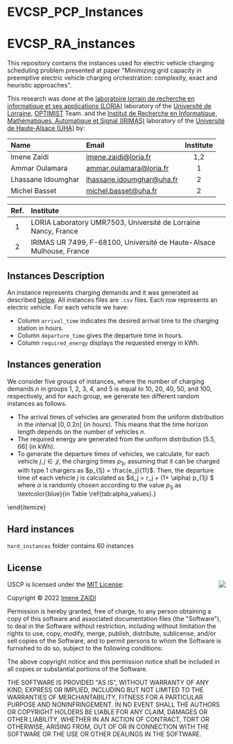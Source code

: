 # EVCSP_PCP_Instances
# EVCSP_RA_instances
This repository contains the instances used for electric vehicle charging scheduling problem presented at paper "Minimizing grid capacity in preemptive electric vehicle charging orchestration: complexity, exact and heuristic approaches".

This research was done at the [laboratoire lorrain de recherche en informatique et ses applications (LORIA)](https://www.loria.fr/en/) laboratory of the [Université de Lorraine](https://www.univ-lorraine.fr/), [OPTIMIST](https://optimist.loria.fr/) Team. and the [Institut de Recherche en Informatique, Mathématiques, Automatique et Signal (IRIMAS)](https://www.irimas.uha.fr/) laboratory of the [Université de Haute-Alsace (UHA)](https://www.uha.fr/) by:

| Name                | Email                      | Institute |
|:--------------------|:---------------------------|:---------:|
| Imene Zaidi         | imene.zaidi@loria.fr       |    1,2    |
| Ammar Oulamara      | ammar.oulamara@loria.fr    |    1      |
| Lhassane Idoumghar  | lhassane.idoumghar@uha.fr  |    2      |
| Michel Basset       | michel.basset@uha.fr       |    2      |

| Ref. | Institute                                                            |
|:----:|:---------------------------------------------------------------------|
|  1   |  LORIA Laboratory UMR7503, Université de Lorraine Nancy, France      |
|  2   |  IRIMAS UR 7499, F-68100, Université de Haute-Alsace Mulhouse, France |


## Instances Description
An instance represents charging demands and it was generated as described [below](#instances-generation). All instances files are `.csv` files. Each row represents an electric vehicle. For each vehicle we have:
- Column `arrival_time` indicates the desired arrival time to the charging station in hours.
-  Column `departure_time` gives the departure time in hours.
-  Column `required_energy` displays the requested energy in kWh.


## Instances generation
We consider five groups of instances, where the number of charging demands $n$ in groups 1, 2, 3, 4, and 5 is equal to 10, 20, 40, 50, and 100, respectively, and for each group, we generate ten different random instances as follows.
- The arrival times of vehicles are generated from the uniform distribution in the interval  $[0, 0.2 n]$ (in hours). This means that the time horizon length depends on the number of vehicles $n$.  
 - The required energy are generated from the uniform distribution $[5.5, 66]$ (in kWh).
- To generate the departure times of vehicles, we  calculate, for each vehicle $j, j \in \mathcal{J}$, the charging times $p_{1j}$,  assuming that it can be charged with type 1 chargers as $p_{1j} = \frac{e_j}{11}$. Then, the departure time of each vehicle $j$ is calculated as $d_j = r_j  + (1+ \alpha) p_{1j} $ where $\alpha$ is randomly chosen according to the value $p_{1j}$ as \textcolor{blue}{in Table \ref{tab:alpha_values}.}
       
\end{itemize}
 

## Hard instances
`hard_instances` folder contains 60 instances 


## License

<img align="right" src="http://opensource.org/trademarks/opensource/OSI-Approved-License-100x137.png">

USCP is licensed under the [MIT License](http://opensource.org/licenses/MIT):

Copyright &copy; 2022 [Imene ZAIDI](https://github.com/imyzz)

Permission is hereby granted, free of charge, to any person obtaining a copy of this software and associated documentation files (the "Software"), to deal in the Software without restriction, including without limitation the rights to use, copy, modify, merge, publish, distribute, sublicense, and/or sell copies of the Software, and to permit persons to whom the Software is furnished to do so, subject to the following conditions:

The above copyright notice and this permission notice shall be included in all copies or substantial portions of the Software.

THE SOFTWARE IS PROVIDED "AS IS", WITHOUT WARRANTY OF ANY KIND, EXPRESS OR IMPLIED, INCLUDING BUT NOT LIMITED TO THE WARRANTIES OF MERCHANTABILITY, FITNESS FOR A PARTICULAR PURPOSE AND NONINFRINGEMENT. IN NO EVENT SHALL THE AUTHORS OR COPYRIGHT HOLDERS BE LIABLE FOR ANY CLAIM, DAMAGES OR OTHER LIABILITY, WHETHER IN AN ACTION OF CONTRACT, TORT OR OTHERWISE, ARISING FROM, OUT OF OR IN CONNECTION WITH THE SOFTWARE OR THE USE OR OTHER DEALINGS IN THE SOFTWARE.
